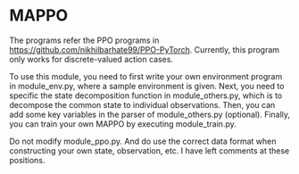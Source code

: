 # MAPPO
The programs refer the PPO programs in https://github.com/nikhilbarhate99/PPO-PyTorch. Currently, this program only works for discrete-valued action cases.

To use this module, you need to first write your own environment program in module_env.py, where a sample environment is given. Next, you need to specific the state decomposition function in module_others.py, which is to decompose the common state to individual observations. Then, you can add some key variables in the parser of module_others.py (optional). Finally, you can train your own MAPPO by executing module_train.py. 

Do not modify module_ppo.py. And do use the correct data format when constructing your own state, observation, etc. I have left comments at these positions.
